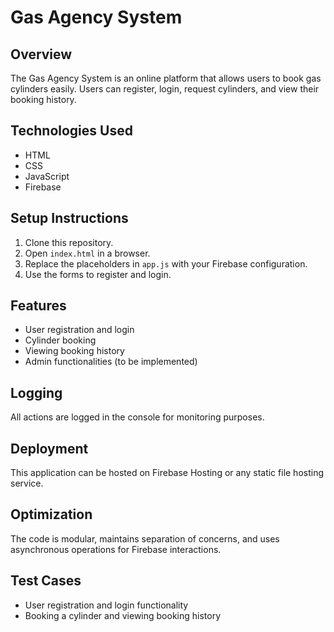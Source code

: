 # Gas Agency System

## Overview
The Gas Agency System is an online platform that allows users to book gas cylinders easily. Users can register, login, request cylinders, and view their booking history.

## Technologies Used
- HTML
- CSS
- JavaScript
- Firebase

## Setup Instructions
1. Clone this repository.
2. Open `index.html` in a browser.
3. Replace the placeholders in `app.js` with your Firebase configuration.
4. Use the forms to register and login.

## Features
- User registration and login
- Cylinder booking
- Viewing booking history
- Admin functionalities (to be implemented)

## Logging
All actions are logged in the console for monitoring purposes.

## Deployment
This application can be hosted on Firebase Hosting or any static file hosting service.

## Optimization
The code is modular, maintains separation of concerns, and uses asynchronous operations for Firebase interactions.

## Test Cases
- User registration and login functionality
- Booking a cylinder and viewing booking history